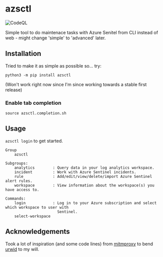 # azsctl

![CodeQL](https://github.com/FrodeHus/azsctl/workflows/CodeQL/badge.svg)

Simple tool to do maintenace tasks with Azure Senitel from CLI instead of web - might change 'simple' to 'advanced' later.

## Installation

Tried to make it as simple as possible so... try:

`python3 -m pip install azsctl`

(Won't work right now since I'm since working towards a stable first release)

### Enable tab completion

`source azsctl.completion.sh`

## Usage

`azsctl login` to get started.

```text
Group
    azsctl

Subgroups:
    analytics        : Query data in your log analytics workspace.
    incident         : Work with Azure Sentinel incidents.
    rule             : Add/edit/view/delete/import Azure Sentinel alert rules.
    workspace        : View information about the workspace(s) you have access to.

Commands:
    login            : Log in to your Azure subscription and select which workspace to user with
                       Sentinel.
    select-workspace

```

## Acknowledgements

Took a lot of inspiration (and some code lines) from [mitmproxy](https://github.com/mitmproxy/mitmproxy) to bend [urwid](https://urwid.org) to my will.
